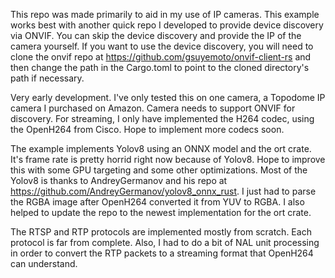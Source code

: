 This repo was made primarily to aid in my use of IP cameras. This example works best with another quick repo I developed to provide device discovery via ONVIF. You can skip the device discovery and provide the IP of the camera yourself. If you want to use the device discovery, you will need to clone the onvif repo at https://github.com/gsuyemoto/onvif-client-rs and then change the path in the Cargo.toml to point to the cloned directory's path if necessary.

Very early development. I've only tested this on one camera, a Topodome IP camera I purchased on Amazon. Camera needs to support ONVIF for discovery. For streaming, I only have implemented the H264 codec, using the OpenH264 from Cisco. Hope to implement more codecs soon.

The example implements Yolov8 using an ONNX model and the ort crate. It's frame rate is pretty horrid right now because of Yolov8. Hope to improve this with some GPU targeting and some other optimizations. Most of the Yolov8 is thanks to AndreyGermanov and his repo at https://github.com/AndreyGermanov/yolov8_onnx_rust. I just had to parse the RGBA image after OpenH264 converted it from YUV to RGBA. I also helped to update the repo to the newest implementation for the ort crate. 

The RTSP and RTP protocols are implemented mostly from scratch. Each protocol is far from complete. Also, I had to do a bit of NAL unit processing in order to convert the RTP packets to a streaming format that OpenH264 can understand.
